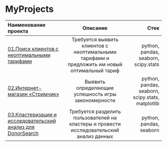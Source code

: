 # MyProjects
|Наименование проекта  |Описание  | Стек |
|:------------- |:---------------:| -------------:|
| [01.Поиск клиентов с неоптимальными тарифами](https://github.com/nikus96/MyProjects/tree/main/01_Tariff_plan)     | Требуется выявить клиентов с неоптимальными тарифами и предложить им новый оптимальный тариф |  python, pandas, seaborn, scipy.stats   |
| [02.Интернет-магазин «Стримчик»](https://github.com/nikus96/MyProjects/tree/main/02_Games)      | Выявить определяющие успешность игры закономерности        |        python, pandas, seaborn, scipy.stats,  matplotlib   |
| [03.Кластеризация и исследовательский анализ для DonorSearch]([https://github.com/nikus96/MyProjects/tree/main/02_Games](https://github.com/nikus96/MyProjects/tree/main/03_Clusters))      | Требуется разделить пользователей на кластеры и провести исследовательский анализ данных        |        python, pandas, seaborn   |

